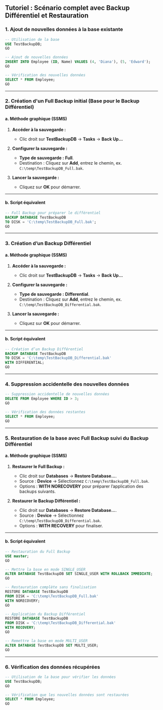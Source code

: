 ## Tutoriel : Scénario complet avec **Backup Différentiel** et **Restauration**


### **1. Ajout de nouvelles données à la base existante**

```sql
-- Utilisation de la base
USE TestBackupDB;
GO

-- Ajout de nouvelles données
INSERT INTO Employee (ID, Name) VALUES (4, 'Diana'), (5, 'Edward');
GO

-- Vérification des nouvelles données
SELECT * FROM Employee;
GO
```

---

### **2. Création d'un Full Backup initial (Base pour le Backup Différentiel)**

#### **a. Méthode graphique (SSMS)**

1. **Accéder à la sauvegarde :**
   - Clic droit sur **TestBackupDB** → **Tasks** → **Back Up...**

2. **Configurer la sauvegarde :**
   - **Type de sauvegarde :** **Full**.
   - Destination : Cliquez sur **Add**, entrez le chemin, ex. `C:\temp\TestBackupDB_Full.bak`.

3. **Lancer la sauvegarde :**
   - Cliquez sur **OK** pour démarrer.

---

#### **b. Script équivalent**

```sql
-- Full Backup pour préparer le différentiel
BACKUP DATABASE TestBackupDB
TO DISK = 'C:\temp\TestBackupDB_Full.bak';
GO
```

---

### **3. Création d’un Backup Différentiel**

#### **a. Méthode graphique (SSMS)**

1. **Accéder à la sauvegarde :**
   - Clic droit sur **TestBackupDB** → **Tasks** → **Back Up...**

2. **Configurer la sauvegarde :**
   - **Type de sauvegarde :** **Differential**.
   - Destination : Cliquez sur **Add**, entrez le chemin, ex. `C:\temp\TestBackupDB_Differential.bak`.

3. **Lancer la sauvegarde :**
   - Cliquez sur **OK** pour démarrer.

---

#### **b. Script équivalent**

```sql
-- Création d’un Backup Différentiel
BACKUP DATABASE TestBackupDB
TO DISK = 'C:\temp\TestBackupDB_Differential.bak'
WITH DIFFERENTIAL;
GO
```

---

### **4. Suppression accidentelle des nouvelles données**

```sql
-- Suppression accidentelle de nouvelles données
DELETE FROM Employee WHERE ID > 3;
GO

-- Vérification des données restantes
SELECT * FROM Employee;
GO
```

---

### **5. Restauration de la base avec Full Backup suivi du Backup Différentiel**

#### **a. Méthode graphique (SSMS)**

1. **Restaurer le Full Backup :**
   - Clic droit sur **Databases** → **Restore Database...**.
   - Source : **Device** → Sélectionnez `C:\temp\TestBackupDB_Full.bak`.
   - Options : **WITH NORECOVERY** pour préparer l’application des backups suivants.

2. **Restaurer le Backup Différentiel :**
   - Clic droit sur **Databases** → **Restore Database...**.
   - Source : **Device** → Sélectionnez `C:\temp\TestBackupDB_Differential.bak`.
   - Options : **WITH RECOVERY** pour finaliser.

---

#### **b. Script équivalent**

```sql
-- Restauration du Full Backup
USE master;
GO

-- Mettre la base en mode SINGLE_USER
ALTER DATABASE TestBackupDB SET SINGLE_USER WITH ROLLBACK IMMEDIATE;
GO

-- Restauration complète sans finalisation
RESTORE DATABASE TestBackupDB
FROM DISK = 'C:\temp\TestBackupDB_Full.bak'
WITH NORECOVERY;
GO

-- Application du Backup Différentiel
RESTORE DATABASE TestBackupDB
FROM DISK = 'C:\temp\TestBackupDB_Differential.bak'
WITH RECOVERY;
GO

-- Remettre la base en mode MULTI_USER
ALTER DATABASE TestBackupDB SET MULTI_USER;
GO
```

---

### **6. Vérification des données récupérées**

```sql
-- Utilisation de la base pour vérifier les données
USE TestBackupDB;
GO

-- Vérification que les nouvelles données sont restaurées
SELECT * FROM Employee;
GO
```
